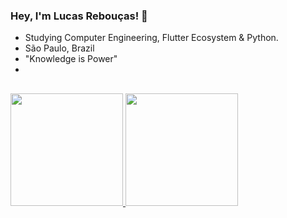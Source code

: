 ### Hey, I'm Lucas Rebouças! 👋

- Studying Computer Engineering, Flutter Ecosystem & Python.
- São Paulo, Brazil
- "Knowledge is Power"
- 
##

<div>
  <a href="https://github.com/LucasReb">
  <img height="180px" src= "https://github-readme-stats.vercel.app/api?username=LucasReb&count_private=true&show_icons=true&theme=midnight-purple&include_all_commits=true"/>
  <img height="180em" src="https://github-readme-stats.vercel.app/api/top-langs/?username=LucasReb&layout=compact&langs_count=5&theme=midnight-purple"/>
</div>

  ##
